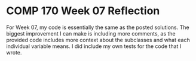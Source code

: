 # COMP 170 Week 07 Reflection
For Week 07, my code is essentially the same as the posted solutions. The biggest improvement I can make is including more comments, as the provided code includes more context about the subclasses and what each individual variable means. I did include my own tests for the code that I wrote.
